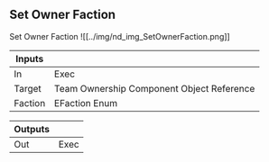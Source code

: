 ## Set Owner Faction
Set Owner Faction
![[../img/nd_img_SetOwnerFaction.png]]

|Inputs||
|--|--|
| In | Exec |
| Target | Team Ownership Component Object Reference |
| Faction | EFaction Enum |

|Outputs||
|--|--|
| Out | Exec |
